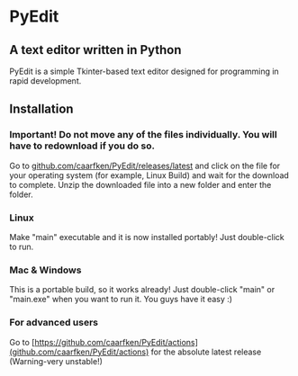 # PyEdit
## A text editor written in Python

PyEdit is a simple Tkinter-based text editor designed for programming in rapid development.

## Installation
### Important! Do not move any of the files individually. You will have to redownload if you do so.

Go to [github.com/caarfken/PyEdit/releases/latest](https://github.com/caarfken/PyEdit/releases/latest) and click on the file for your operating system (for example, Linux Build) and wait for the download to complete. Unzip the downloaded file into a new folder and enter the folder.
### Linux
Make "main" executable and it is now installed portably! Just double-click to run.
### Mac & Windows
This is a portable build, so it works already! Just double-click "main" or "main.exe" when you want to run it. You guys have it easy :)
### For advanced users
Go to [https://github.com/caarfken/PyEdit/actions](github.com/caarfken/PyEdit/actions) for the absolute latest release (Warning-very unstable!)
